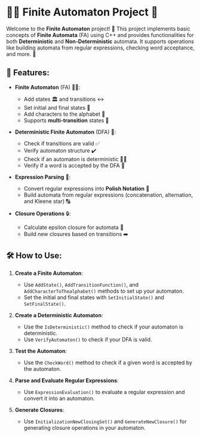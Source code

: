# 🧑‍💻 **Finite Automaton Project** 🤖

Welcome to the **Finite Automaton** project! 🚀 This project implements basic concepts of **Finite Automata** (FA) using C++ and provides functionalities for both **Deterministic** and **Non-Deterministic** automata. It supports operations like building automata from regular expressions, checking word acceptance, and more. 📜

## 🔧 **Features**:

- **Finite Automaton** (FA) 🚶‍♂️:
  - Add states 🏛️ and transitions ↔️
  - Set initial and final states 🔑
  - Add characters to the alphabet 🔡
  - Supports **multi-transition** states 🚥

- **Deterministic Finite Automaton** (DFA) 🧮:
  - Check if transitions are valid ✅
  - Verify automaton structure ✔️
  - Check if an automaton is deterministic 🧑‍🔬
  - Verify if a word is accepted by the DFA 📝

- **Expression Parsing** 🧐:
  - Convert regular expressions into **Polish Notation** 🔄
  - Build automata from regular expressions (concatenation, alternation, and Kleene star) 🔠

- **Closure Operations** 🔒:
  - Calculate epsilon closure for automata 🔐
  - Build new closures based on transitions ➡️

## 🛠️ **How to Use**:

1. **Create a Finite Automaton**:
    - Use `AddState()`, `AddTransitionFunction()`, and `AddCharacterToThealphabet()` methods to set up your automaton.
    - Set the initial and final states with `SetInitialState()` and `SetFinalState()`.

2. **Create a Deterministic Automaton**:
    - Use the `IsDeterministic()` method to check if your automaton is deterministic.
    - Use `VerifyAutomaton()` to check if your DFA is valid.

3. **Test the Automaton**:
    - Use the `CheckWord()` method to check if a given word is accepted by the automaton.

4. **Parse and Evaluate Regular Expressions**:
    - Use `ExpressionEvaluation()` to evaluate a regular expression and convert it into an automaton.

5. **Generate Closures**:
    - Use `InitializationNewClosingSet()` and `GenerateNewClosure()` for generating closure operations in your automaton.
